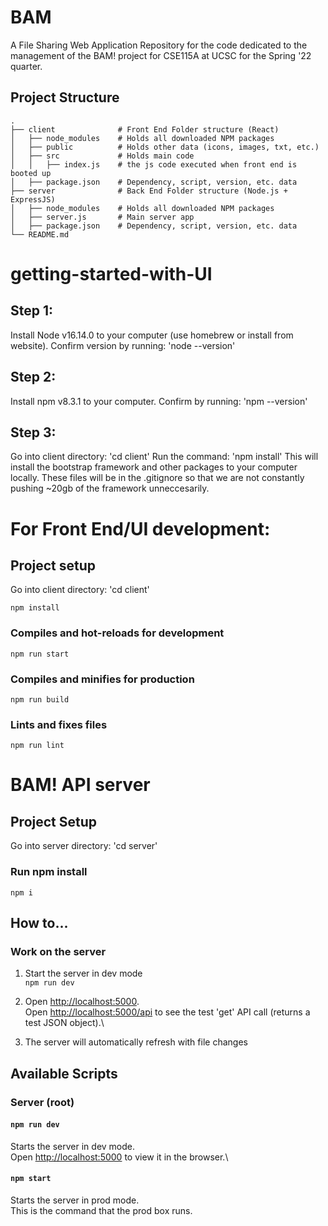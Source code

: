 # BAM
A File Sharing Web Application
  Repository for the code dedicated to the management of the BAM! project for CSE115A at UCSC for the Spring '22 quarter.

## Project Structure
    .
    ├── client              # Front End Folder structure (React)
    │   ├── node_modules    # Holds all downloaded NPM packages
    │   ├── public          # Holds other data (icons, images, txt, etc.)
    │   ├── src             # Holds main code
    │   │   ├── index.js    # the js code executed when front end is booted up
    │   ├── package.json    # Dependency, script, version, etc. data
    ├── server              # Back End Folder structure (Node.js + ExpressJS)
    │   ├── node_modules    # Holds all downloaded NPM packages
    │   ├── server.js       # Main server app
    │   ├── package.json    # Dependency, script, version, etc. data      
    └── README.md

# getting-started-with-UI
## Step 1:
  Install Node v16.14.0 to your computer (use homebrew or install from website). Confirm version by running: 'node --version'
## Step 2:
  Install npm v8.3.1 to your computer. Confirm by running: 'npm --version'
## Step 3:
  Go into client directory: 'cd client'
  Run the command: 'npm install'
  This will install the bootstrap framework and other packages to your computer locally. These files will be in the .gitignore so that we are not constantly pushing ~20gb of the framework unneccesarily.


# For Front End/UI development:

## Project setup
  Go into client directory: 'cd client'
```
npm install
```

### Compiles and hot-reloads for development
```
npm run start
```

### Compiles and minifies for production
```
npm run build
```

### Lints and fixes files
```
npm run lint
```
# BAM! API server

## Project Setup
  Go into server directory: 'cd server'
### Run npm install

`npm i`
## How to...

### Work on the server

1. Start the server in dev mode\
`npm run dev`

2. Open [http://localhost:5000](http://localhost:5000). \
Open [http://localhost:5000/api](http://localhost:5000/api) to see the test 'get' API call (returns a test JSON object).\

3. The server will automatically refresh with file changes

## Available Scripts

### Server (root)

#### `npm run dev`

Starts the server in dev mode.\
Open [http://localhost:5000](http://localhost:5000) to view it in the browser.\

#### `npm start`

Starts the server in prod mode.\
This is the command that the prod box runs.


